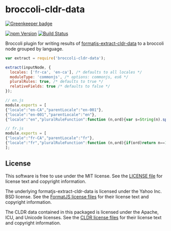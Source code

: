 # broccoli-cldr-data

[![Greenkeeper badge](https://badges.greenkeeper.io/ember-intl/broccoli-cldr-data.svg)](https://greenkeeper.io/)

[![npm Version][npm-badge]][npm]
[![Build Status][travis-badge]][travis]

Broccoli plugin for writing results of [formatjs-extract-cldr-data][] to a broccoli node grouped by language.

```js
var extract = require('broccoli-cldr-data');

extract(inputNode, {
  locales: ['fr-ca', 'en-ca'], /* defaults to all locales */
  moduleType: 'commonjs', /* options: commonjs, es6 */
  pluralRules: true, /* defaults to true */
  relativeFields: true /* defaults to false */
});
```

```js
// en.js
module.exports = [
{"locale":"en-CA","parentLocale":"en-001"},
{"locale":"en-001","parentLocale":"en"},
{"locale":"en","pluralRuleFunction":function (n,ord){var s=String(n).split("."),v0=!s[1],t0=Number(s[0])==n,n10=t0&&s[0].slice(-1),n100=t0&&s[0].slice(-2);if(ord)return n10==1&&n100!=11?"one":n10==2&&n100!=12?"two":n10==3&&n100!=13?"few":"other";return n==1&&v0?"one":"other"}}];
```

```js
// fr.js
module.exports = [
{"locale":"fr-CA","parentLocale":"fr"},
{"locale":"fr","pluralRuleFunction":function (n,ord){if(ord)return n==1?"one":"other";return n>=0&&n<2?"one":"other"}}
];
```

## License

This software is free to use under the MIT license. See the [LICENSE file][] for license text and copyright information.

The underlying formatjs-extract-cldr-data is licensed under the Yahoo Inc. BSD license. See the [FormatJS license files][] for their license text and copyright information.

The CLDR data contained in this packaged is licensed under the Apache, ICU, and Unicode licenses. See the [CLDR license files][] for their license text and copyright information.

[npm]: https://www.npmjs.org/package/broccoli-cldr-data
[npm-badge]: https://img.shields.io/npm/v/broccoli-cldr-data.svg?style=flat-square
[travis]: https://travis-ci.org/jasonmit/broccoli-cldr-data
[travis-badge]: https://img.shields.io/travis/jasonmit/broccoli-cldr-data/master.svg?style=flat-square
[LICENSE file]: https://github.com/jasonmit/broccoli-cldr-data/blob/master/LICENSE
[CLDR license files]: https://github.com/yahoo/formatjs-extract-cldr-data/tree/master/data
[FormatJS license files]: https://github.com/yahoo/formatjs-extract-cldr-data/blob/master/LICENSE
[formatjs-extract-cldr-data]: https://github.com/yahoo/formatjs-extract-cldr-data
